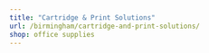 ```yaml
---
title: "Cartridge & Print Solutions"
url: /birmingham/cartridge-and-print-solutions/
shop: office supplies
---
```

